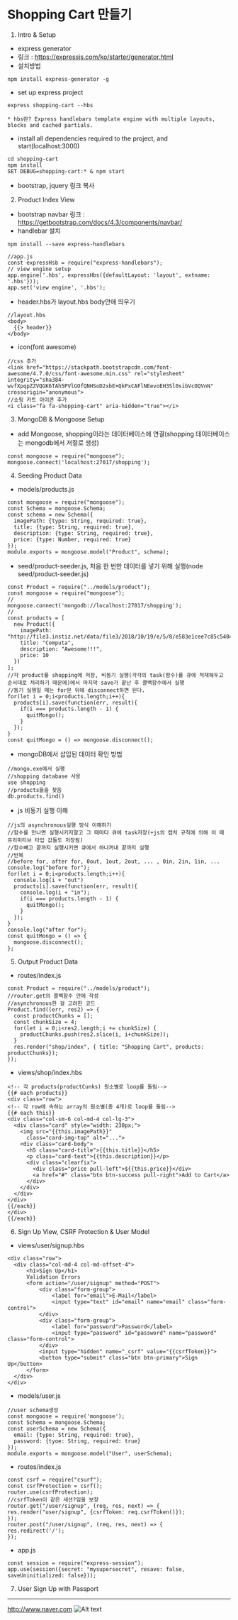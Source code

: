 # Shopping Cart 만들기
1. Intro & Setup
  * express generator
  * 링크 : <https://expressjs.com/ko/starter/generator.html>
  * 설치방법
  ```
  npm install express-generator -g
  ```
  * set up express project
  ```
  express shopping-cart --hbs
  ```
    * hbs란? Express handlebars template engine with multiple layouts, blocks and cached partials.
  * install all dependencies required to the project, and start(localhost:3000)
  ```
  cd shopping-cart
  npm install
  SET DEBUG=shopping-cart:* & npm start
  ```
  * bootstrap, jquery 링크 복사
2. Product Index View
  * bootstrap navbar 링크 : <https://getbootstrap.com/docs/4.3/components/navbar/>
  * handlebar 설치
  ```
  npm install --save express-handlebars
  ```
  ```
  //app.js
  const expressHsb = require("express-handlebars");
  // view engine setup
  app.engine('.hbs', expressHbs({defaultLayout: 'layout', extname: '.hbs'}));
  app.set('view engine', '.hbs');
  ```
  * header.hbs가 layout.hbs body안에 띄우기
  ```
  //layout.hbs
  <body>
    {{> header}}
  </body>
  ```
  * icon(font awesome)
  ```
  //css 추가
  <link href="https://stackpath.bootstrapcdn.com/font-awesome/4.7.0/css/font-awesome.min.css" rel="stylesheet" integrity="sha384-wvfXpqpZZVQGK6TAh5PVlGOfQNHSoD2xbE+QkPxCAFlNEevoEH3Sl0sibVcOQVnN" crossorigin="anonymous">
  //쇼핑 카트 아이콘 추가
  <i class="fa fa-shopping-cart" aria-hidden="true"></i>
  ```
3. MongoDB & Mongoose Setup
  * add Mongoose, shopping이라는 데이터베이스에 연결(shopping 데이터베이스는 mongodb에서 저절로 생성)
  ```
  const mongoose = require("mongoose");
  mongoose.connect('localhost:27017/shopping');
  ```
4. Seeding Product Data
  * models/products.js
  ```
  const mongoose = require("mongoose");
  const Schema = mongoose.Schema;
  const schema = new Schema({
    imagePath: {type: String, required: true},
    title: {type: String, required: true},
    description: {type: String, required: true},
    price: {type: Number, required: true}
  });
  module.exports = mongoose.model("Product", schema);
  ```
  * seed/product-seeder.js, 처음 한 번만 데이터를 넣기 위해 실행(node seed/product-seeder.js)
  ```
  const Product = require("../models/product");
  const mongoose = require("mongoose");
  //
  mongoose.connect('mongodb://localhost:27017/shopping');
  //
  const products = [
    new Product({
      imagePath: "http://file3.instiz.net/data/file3/2018/10/19/e/5/8/e583e1cee7c85c54046ad7a09807d383.jpg",
      title: "Computa",
      description: "Awesome!!!",
      price: 10
    })
  ];
  //각 product를 shopping에 저장, 비동기 실행(각각의 task(함수)를 큐에 적재해두고 순서대로 처리하기 때문에)에서 마지막 save가 끝난 후 콜백함수에서 실행
  //동기 실행일 때는 for문 뒤에 disconnect하면 된다.
  for(let i = 0;i<products.length;i++){
    products[i].save(function(err, result){
      if(i === products.length - 1) {
        quitMongo();
      }
    });
  }
  const quitMongo = () => mongoose.disconnect();
  ```
  * mongoDB에서 삽입된 데이터 확인 방법
  ```
  //mongo.exe에서 실행
  //shopping database 사용
  use shopping
  //products들을 찾음
  db.products.find()
  ```
  * js 비동기 실행 이해
  ```
  //js의 asynchronous실행 방식 이해하기
  //함수를 만나면 실행시키지말고 그 때마다 큐에 task저장(+js의 캡처 규칙에 의해 이 때 프리미티브 타입 값들도 저장됨)
  //함수빼고 끝까지 실행시키면 큐에서 하나꺼내 끝까지 실행
  //반복
  //before for, after for, 0out, 1out, 2out, ... , 0in, 2in, 1in, ...
  console.log("before for");
  for(let i = 0;i<products.length;i++){
    console.log(i + "out")
    products[i].save(function(err, result){
      console.log(i + "in");
      if(i === products.length - 1) {
        quitMongo();
      }
    });
  }
  console.log("after for");
  const quitMongo = () => {
    mongoose.disconnect();
  };
  ```

5. Output Product Data
  * routes/index.js
  ```
  const Product = require("../models/product");
  //router.get의 콜백함수 안에 작성
  //asynchronous한 걸 고려한 코드
  Product.find((err, res2) => {
    const productChunks = [];
    const chunkSize = 4;
    for(let i = 0;i<res2.length;i += chunkSize) {
      productChunks.push(res2.slice(i, i+chunkSize));
    }
    res.render("shop/index", { title: "Shopping Cart", products: productChunks});
  });
  ```
  * views/shop/index.hbs
  ```
<!-- 각 products(productCunks) 원소별로 loop를 돌림-->
{{# each products}}
<div class="row">
  <!-- 각 row에 속하는 array의 원소별(총 4개)로 loop를 돌림-->
  {{# each this}}
  <div class="col-sm-6 col-md-4 col-lg-3">
    <div class="card" style="width: 230px;">
      <img src="{{this.imagePath}}"
        class="card-img-top" alt="...">
      <div class="card-body">
        <h5 class="card-title">{{this.title}}</h5>
        <p class="card-text">{{this.description}}</p>
        <div class="clearfix">
          <div class="price pull-left">${{this.price}}</div>
          <a href="#" class="btn btn-success pull-right">Add to Cart</a>
        </div>
      </div>
    </div>
  </div>
  {{/each}}
</div>
{{/each}}
```

6. Sign Up View, CSRF Protection & User Model
  * views/user/signup.hbs
  ```
<div class="row">
    <div class="col-md-4 col-md-offset-4">
        <h1>Sign Up</h1>
        Validation Errors
        <form action="/user/signup" method="POST">
            <div class="form-group">
                <label for="email">E-Mail</label>
                <input type="text" id="email" name="email" class="form-control">
            </div>
            <div class="form-group">
                <label for="password">Password</label>
                <input type="password" id="password" name="password" class="form-control">
            </div>
            <input type="hidden" name="_csrf" value="{{csrfToken}}">
            <button type="submit" class="btn btn-primary">Sign Up</button>
        </form>
    </div>
</div>
  ```
  * models/user.js
  ```
//user schema생성
const mongoose = require('mongoose');
const Schema = mongoose.Schema;
const userSchema = new Schema({
    email: {type: String, required: true},
    password: {tyoe: String, required: true}
});
module.exports = mongoose.model("User", userSchema);
  ```
  * routes/index.js
  ```
const csrf = require("csurf");
const csrfProtection = csrf();
router.use(csrfProtection);
//csrfToken이 같은 세션?임을 보장
router.get("/user/signup", (req, res, next) => {
  res.render("user/signup", {csrfToken: req.csrfToken()});
});
router.post("/user/signup", (req, res, next) => {
  res.redirect('/');
});
  ```
  * app.js
  ```
const session = require("express-session");
app.use(session({secret: "mysupersecret", resave: false, saveUninitialized: false}));
  ```
7. User Sign Up with Passport


-------------------------------
<http://www.naver.com>
![Alt text](https://camo.githubusercontent.com/202c9ae1d457d6109be6c4cf13db9cac5fd708a6/687474703a2f2f6366696c65362e75662e746973746f72792e636f6d2f696d6167652f32343236453634363534334339423435333243374230 "alt title")
